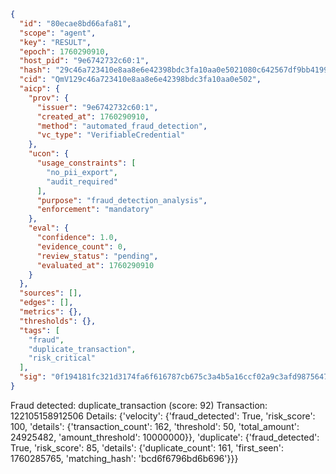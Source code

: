 ```json
{
  "id": "80ecae8bd66afa81",
  "scope": "agent",
  "key": "RESULT",
  "epoch": 1760290910,
  "host_pid": "9e6742732c60:1",
  "hash": "29c46a723410e8aa8e6e42398bdc3fa10aa0e5021080c642567df9bb41990153",
  "cid": "QmV129c46a723410e8aa8e6e42398bdc3fa10aa0e502",
  "aicp": {
    "prov": {
      "issuer": "9e6742732c60:1",
      "created_at": 1760290910,
      "method": "automated_fraud_detection",
      "vc_type": "VerifiableCredential"
    },
    "ucon": {
      "usage_constraints": [
        "no_pii_export",
        "audit_required"
      ],
      "purpose": "fraud_detection_analysis",
      "enforcement": "mandatory"
    },
    "eval": {
      "confidence": 1.0,
      "evidence_count": 0,
      "review_status": "pending",
      "evaluated_at": 1760290910
    }
  },
  "sources": [],
  "edges": [],
  "metrics": {},
  "thresholds": {},
  "tags": [
    "fraud",
    "duplicate_transaction",
    "risk_critical"
  ],
  "sig": "0f194181fc321d3174fa6f616787cb675c3a4b5a16ccf02a9c3afd987564710d"
}
```

Fraud detected: duplicate_transaction (score: 92)
Transaction: 122105158912506
Details: {'velocity': {'fraud_detected': True, 'risk_score': 100, 'details': {'transaction_count': 162, 'threshold': 50, 'total_amount': 24925482, 'amount_threshold': 10000000}}, 'duplicate': {'fraud_detected': True, 'risk_score': 85, 'details': {'duplicate_count': 161, 'first_seen': 1760285765, 'matching_hash': 'bcd6f6796bd6b696'}}}